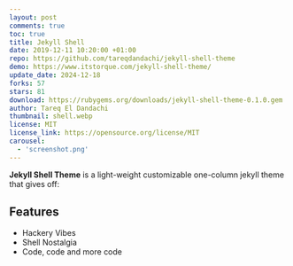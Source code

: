 ```yaml
---
layout: post
comments: true
toc: true
title: Jekyll Shell
date: 2019-12-11 10:20:00 +01:00
repo: https://github.com/tareqdandachi/jekyll-shell-theme
demo: https://www.itstorque.com/jekyll-shell-theme/
update_date: 2024-12-18
forks: 57
stars: 81
download: https://rubygems.org/downloads/jekyll-shell-theme-0.1.0.gem
author: Tareq El Dandachi
thumbnail: shell.webp
license: MIT
license_link: https://opensource.org/license/MIT
carousel:
  - 'screenshot.png'
---
```


**Jekyll Shell Theme** is a light-weight customizable one-column jekyll theme that gives off:

## Features

* Hackery Vibes
* Shell Nostalgia
* Code, code and more code
